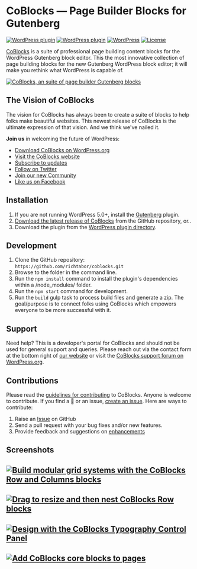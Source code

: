 # CoBlocks — Page Builder Blocks for Gutenberg

[![WordPress plugin](https://img.shields.io/wordpress/plugin/dt/coblocks.svg?style=flat)](https://wordpress.org/plugins/coblocks/) [![WordPress plugin](https://img.shields.io/wordpress/plugin/v/coblocks.svg?style=flat)](https://wordpress.org/plugins/coblocks/) [![WordPress](https://img.shields.io/wordpress/v/coblocks.svg?style=flat)]() [![License](https://img.shields.io/badge/license-GPL--3.0%2B-red.svg)](https://github.com/richtabor/coblocks/blob/master/license.txt)

[CoBlocks](https://coblocks.com?utm_medium=github&utm_source=github&utm_campaign=readme&utm_content=coblocks) is a suite of professional page building content blocks for the WordPress Gutenberg block editor. This the most innovative collection of page building blocks for the new Gutenberg WordPress block editor; it will make you rethink what WordPress is capable of.

[![CoBlocks, an suite of page builder Gutenberg blocks](https://user-images.githubusercontent.com/1813435/51091002-586ff480-1752-11e9-8514-1e2d0b75fd3d.jpg)](https://coblocks.com?utm_medium=coblocks-github&utm_source=readme&utm_campaign=readme&utm_content=banner)

## The Vision of CoBlocks
The vision for CoBlocks has always been to create a suite of blocks to help folks make beautiful websites. This newest release of CoBlocks is the ultimate expression of that vision. And we think we've nailed it.

<strong>Join us</strong> in welcoming the future of WordPress:

* [Download CoBlocks on WordPress.org](https://wordpress.org/plugins/coblocks/)
* [Visit the CoBlocks website](https://coblocks.com?utm_medium=wp.org&utm_source=wordpressorg&utm_campaign=readme&utm_content=coblocks)
* [Subscribe to updates](http://eepurl.com/dfS16z)
* [Follow on Twitter](https://twitter.com/coblocks)
* [Join our new Community](https://facebook.com/groups/coblocks)
* [Like us on Facebook](https://www.facebook.com/coblocks/)

## Installation

1. If you are not running WordPress 5.0+, install the [Gutenberg](https://wordpress.org/plugins/gutenberg/) plugin.
2. [Download the latest release of CoBlocks](https://github.com/thatplugincompany/coblocks/releases) from the GitHub repository, or..
3. Download the plugin from the [WordPress plugin directory](https://wordpress.org/plugins/coblocks/).

## Development

1. Clone the GitHub repository: `https://github.com/richtabor/coblocks.git`
2. Browse to the folder in the command line.
3. Run the `npm install` command to install the plugin's dependencies within a /node_modules/ folder.
4. Run the `npm start` command for development.
5. Run the `build` gulp task to process build files and generate a zip.
   The goal/purpose is to connect folks using CoBlocks which empowers everyone to be more successful with it.

## Support

Need help? This is a developer's portal for CoBlocks and should not be used for general support and queries. Please reach out via the contact form at the bottom right of [our website](https://coblocks.com) or visit the [CoBlocks support forum on WordPress.org](https://wordpress.org/support/plugin/coblocks).

## Contributions

Please read the [guidelines for contributing](https://github.com/thatplugincompany/coblocks/blob/master/CONTRIBUTING.md) to CoBlocks. Anyone is welcome to contribute. If you find a 🐞 or an issue, [create an issue](https://github.com/thatplugincompany/coblocks/issues/new). Here are ways to contribute:

1. Raise an [Issue](https://github.com/thatplugincompany/coblocks/issues/new) on GitHub
2. Send a pull request with your bug fixes and/or new features.
3. Provide feedback and suggestions on [enhancements](https://github.com/thatplugincompany/coblocks/issues?direction=desc&labels=Enhancement&page=1&sort=created&state=open)

## Screenshots

## [![Build modular grid systems with the CoBlocks Row and Columns blocks](https://user-images.githubusercontent.com/1813435/51091007-6aea2e00-1752-11e9-8ac5-4e6cb307ef47.gif)](https://coblocks.com?utm_medium=coblocks-github&utm_source=readme&utm_campaign=readme&utm_content=screenshot-1.gif)

## [![Drag to resize and then nest CoBlocks Row blocks](https://user-images.githubusercontent.com/1813435/51091023-940abe80-1752-11e9-9a91-4c332c393ca9.gif)](https://coblocks.com?utm_medium=coblocks-github&utm_source=readme&utm_campaign=readme&utm_content=screenshot-3.gif)

## [![Design with the CoBlocks Typography Control Panel](https://user-images.githubusercontent.com/1813435/51091031-bc92b880-1752-11e9-943b-ebb5ca5682f2.gif)](https://coblocks.com?utm_medium=coblocks-github&utm_source=readme&utm_campaign=readme&utm_content=screenshot-4.gif)

## [![Add CoBlocks core blocks to pages](https://user-images.githubusercontent.com/1813435/51091036-ccaa9800-1752-11e9-9e9f-fed60a73024c.gif)](https://coblocks.com?utm_medium=coblocks-github&utm_source=readme&utm_campaign=readme&utm_content=screenshot-5.gif)
